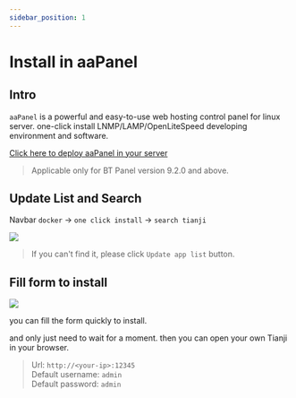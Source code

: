 ```yaml
---
sidebar_position: 1
---
```


# Install in aaPanel

## Intro

`aaPanel` is a powerful and easy-to-use web hosting control panel for linux server. one-click install LNMP/LAMP/OpenLiteSpeed developing environment and software.

[Click here to deploy aaPanel in your server](https://www.aapanel.com/new/download.html?r=dk_tianji)

> Applicable only for BT Panel version 9.2.0 and above.

## Update List and Search

Navbar `docker` -> `one click install` -> `search tianji`

![](/img/docs/aapanel/1.png)

> If you can't find it, please click `Update app list` button.

## Fill form to install

![](/img/docs/aapanel/2.png)

you can fill the form quickly to install.

and only just need to wait for a moment. then you can open your own Tianji in your browser.


> Url: `http://<your-ip>:12345`  
> Default username: `admin`  
> Default password: `admin`  
